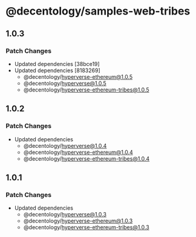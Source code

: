 # @decentology/samples-web-tribes

## 1.0.3

### Patch Changes

- Updated dependencies [38bce19]
- Updated dependencies [8183269]
  - @decentology/hyperverse-ethereum@1.0.5
  - @decentology/hyperverse@1.0.5
  - @decentology/hyperverse-ethereum-tribes@1.0.5

## 1.0.2

### Patch Changes

- Updated dependencies
  - @decentology/hyperverse@1.0.4
  - @decentology/hyperverse-ethereum@1.0.4
  - @decentology/hyperverse-ethereum-tribes@1.0.4

## 1.0.1

### Patch Changes

- Updated dependencies
  - @decentology/hyperverse@1.0.3
  - @decentology/hyperverse-ethereum@1.0.3
  - @decentology/hyperverse-ethereum-tribes@1.0.3
